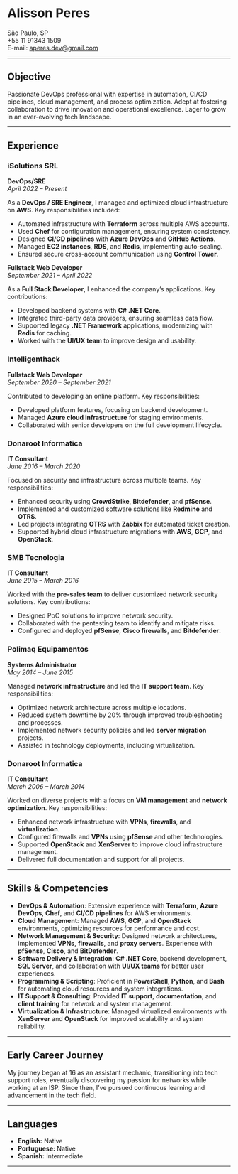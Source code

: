 # Alisson Peres

São Paulo, SP  
+55 11 91343 1509  
E-mail: [aperes.dev@gmail.com](mailto:aperes.dev@gmail.com)  

---

## Objective

Passionate DevOps professional with expertise in automation, CI/CD pipelines, cloud management, and process optimization. Adept at fostering collaboration to drive innovation and operational excellence. Eager to grow in an ever-evolving tech landscape.

---

## Experience

### iSolutions SRL  
**DevOps/SRE**  
_April 2022 – Present_

As a **DevOps / SRE Engineer**, I managed and optimized cloud infrastructure on **AWS**. Key responsibilities included:

- Automated infrastructure with **Terraform** across multiple AWS accounts.
- Used **Chef** for configuration management, ensuring system consistency.
- Designed **CI/CD pipelines** with **Azure DevOps** and **GitHub Actions**.
- Managed **EC2 instances**, **RDS**, and **Redis**, implementing auto-scaling.
- Ensured secure cross-account communication using **Control Tower**.

**Fullstack Web Developer**  
_September 2021 – April 2022_

As a **Full Stack Developer**, I enhanced the company’s applications. Key contributions:

- Developed backend systems with **C# .NET Core**.
- Integrated third-party data providers, ensuring seamless data flow.
- Supported legacy **.NET Framework** applications, modernizing with **Redis** for caching.
- Worked with the **UI/UX team** to improve design and usability.

### Intelligenthack  
**Fullstack Web Developer**  
_September 2020 – September 2021_

Contributed to developing an online platform. Key responsibilities:

- Developed platform features, focusing on backend development.
- Managed **Azure cloud infrastructure** for staging environments.
- Collaborated with senior developers on the full development lifecycle.

### Donaroot Informatica  
**IT Consultant**  
_June 2016 – March 2020_

Focused on security and infrastructure across multiple teams. Key responsibilities:

- Enhanced security using **CrowdStrike**, **Bitdefender**, and **pfSense**.
- Implemented and customized software solutions like **Redmine** and **OTRS**.
- Led projects integrating **OTRS** with **Zabbix** for automated ticket creation.
- Supported hybrid cloud infrastructure migrations with **AWS**, **GCP**, and **OpenStack**.

### SMB Tecnologia  
**IT Consultant**  
_June 2015 – March 2016_

Worked with the **pre-sales team** to deliver customized network security solutions. Key contributions:

- Designed PoC solutions to improve network security.
- Collaborated with the pentesting team to identify and mitigate risks.
- Configured and deployed **pfSense**, **Cisco firewalls**, and **Bitdefender**.

### Polimaq Equipamentos  
**Systems Administrator**  
_May 2014 – June 2015_

Managed **network infrastructure** and led the **IT support team**. Key responsibilities:

- Optimized network architecture across multiple locations.
- Reduced system downtime by 20% through improved troubleshooting and processes.
- Implemented network security policies and led **server migration** projects.
- Assisted in technology deployments, including virtualization.

### Donaroot Informatica  
**IT Consultant**  
_March 2006 – March 2014_

Worked on diverse projects with a focus on **VM management** and **network optimization**. Key responsibilities:

- Enhanced network infrastructure with **VPNs**, **firewalls**, and **virtualization**.
- Configured firewalls and **VPNs** using **pfSense** and other technologies.
- Supported **OpenStack** and **XenServer** to improve cloud infrastructure management.
- Delivered full documentation and support for all projects.

---

## Skills & Competencies

- **DevOps & Automation**: Extensive experience with **Terraform**, **Azure DevOps**, **Chef**, and **CI/CD pipelines** for AWS environments.
- **Cloud Management**: Managed **AWS**, **GCP**, and **OpenStack** environments, optimizing resources for performance and cost.
- **Network Management & Security**: Designed network architectures, implemented **VPNs**, **firewalls**, and **proxy servers**. Experience with **pfSense**, **Cisco**, and **BitDefender**.
- **Software Delivery & Integration**: **C# .NET Core**, backend development, **SQL Server**, and collaboration with **UI/UX teams** for better user experiences.
- **Programming & Scripting**: Proficient in **PowerShell**, **Python**, and **Bash** for automating cloud resources and system integrations.
- **IT Support & Consulting**: Provided **IT support**, **documentation**, and **client training** for network and system management.
- **Virtualization & Infrastructure**: Managed virtualized environments with **XenServer** and **OpenStack** for improved scalability and system reliability.

---

## Early Career Journey

My journey began at 16 as an assistant mechanic, transitioning into tech support roles, eventually discovering my passion for networks while working at an ISP. Since then, I’ve pursued continuous learning and advancement in the tech field.

---

## Languages

- **English:** Native  
- **Portuguese:** Native  
- **Spanish:** Intermediate

---
